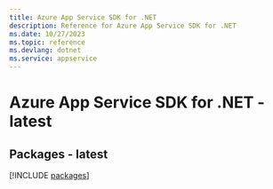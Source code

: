 ```yaml
---
title: Azure App Service SDK for .NET
description: Reference for Azure App Service SDK for .NET
ms.date: 10/27/2023
ms.topic: reference
ms.devlang: dotnet
ms.service: appservice
---
```

# Azure App Service SDK for .NET - latest
## Packages - latest
[!INCLUDE [packages](app-service-index.md)]